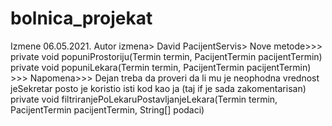 # bolnica_projekat
Izmene 06.05.2021. Autor izmena> David
PacijentServis>
	Nove metode>>>
		private void popuniProstoriju(Termin termin, PacijentTermin pacijentTermin)
		private void popuniLekara(Termin termin, PacijentTermin pacijentTermin) 
			>>> Napomena>>> Dejan treba da proveri da li mu je neophodna vrednost jeSekretar
							posto je koristio isti kod kao ja (taj if je sada zakomentarisan)
		private void filtriranjePoLekaruPostavljanjeLekara(Termin termin, PacijentTermin pacijentTermin, String[] podaci)

